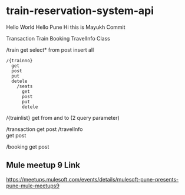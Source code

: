 # train-reservation-system-api
Hello World
Hello Pune
Hi this is Mayukh Commit


Transaction
Train
Booking
TravelInfo
Class

/train
   get select* from
   post insert all
   
    /{trainno}
	  get
	  post
	  put
	  detele
	    /seats
		  get
		  post
		  put
		  detele
  /{trainlist}
    get
	 from and to (2 query parameter)
	 	 
/transaction
  get
  post
/travelInfo  
 get
 post 

/booking
get
post




## Mule meetup 9 Link

https://meetups.mulesoft.com/events/details/mulesoft-pune-presents-pune-mule-meetups9
